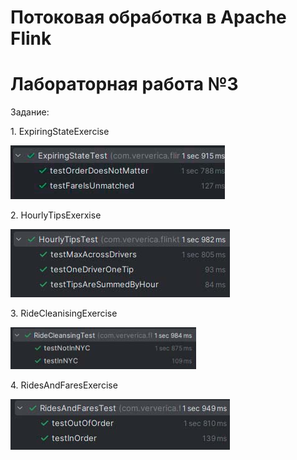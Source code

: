 <!DOCTYPE html>

<h1>Потоковая обработка в Apache Flink</h1>
<h1>Лабораторная работа №3</h1>
<p>Задание: </p>
<p>1. ExpiringStateExercise</p>
<img src = "photo/Exparing.PNG">
<p>2. HourlyTipsExerxise</p>
<img src = "photo/HourlyTips.PNG">
<p>3. RideCleanisingExercise</p>
<img src = "photo/RideCleansing.PNG">
<p>4. RidesAndFaresExercise</p>
<img src = "photo/RidesAndFares.PNG">

</html>